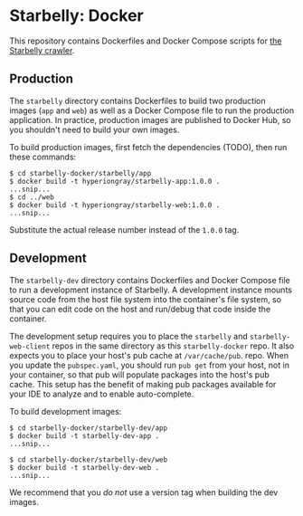 # Starbelly: Docker

This repository contains Dockerfiles and Docker Compose scripts for
[the Starbelly crawler](https://gitlab.com/hyperion-gray/starbelly).

## Production

The `starbelly` directory contains Dockerfiles to build two production images
(`app` and `web`) as well as a Docker Compose file to run the production
application. In practice, production images are published to Docker Hub, so
you shouldn't need to build your own images.

To build production images, first fetch the dependencies (TODO), then run
these commands:

    $ cd starbelly-docker/starbelly/app
    $ docker build -t hyperiongray/starbelly-app:1.0.0 .
    ...snip...
    $ cd ../web
    $ docker build -t hyperiongray/starbelly-web:1.0.0 .
    ...snip...

Substitute the actual release number instead of the `1.0.0` tag.

## Development

The `starbelly-dev` directory contains Dockerfiles and Docker Compose file
to run a development instance of Starbelly. A development instance mounts source
code from the host file system into the container's file system, so that you can
edit code on the host and run/debug that code inside the container.

The development setup requires you to place the `starbelly` and
`starbelly-web-client` repos in the same directory as this `starbelly-docker`
repo. It also expects you to place your host's pub cache at `/var/cache/pub`.
repo. When you update the `pubspec.yaml`, you should run `pub get` from your
host, not in your container, so that pub will populate packages into the host's
pub cache. This setup has the benefit of making pub packages available for your
IDE to analyze and to enable auto-complete.

To build development images:

    $ cd starbelly-docker/starbelly-dev/app
    $ docker build -t starbelly-dev-app .
    ...snip...

    $ cd starbelly-docker/starbelly-dev/web
    $ docker build -t starbelly-dev-web .
    ...snip...

We recommend that you *do not* use a version tag when building the dev images.
